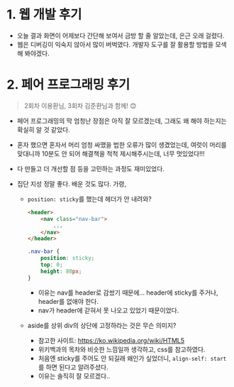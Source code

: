# 1. 웹 개발 후기

- 오늘 결과 화면이 어제보다 간단해 보여서 금방 할 줄 알았는데, 은근 오래 걸렸다.
- 웹은 디버깅이 익숙지 않아서 많이 버벅였다. 개발자 도구를 잘 활용할 방법을 모색해 봐야겠다.



# 2. 페어 프로그래밍 후기

> 2회차 이용환님, 3회차 김준환님과 함께! 😊

- 페어 프로그래밍의 막 엄청난 장점은 아직 잘 모르겠는데, 그래도 왜 해야 하는지는 확실히 알 것 같았다.

- 혼자 했으면 혼자서 머리 엄청 싸맸을 법한 오류가 많이 생겼었는데, 여럿이 머리를 맞대니까 10분도 안 되어 해결책을 척척 제시해주시는데, 너무 멋있었다!!!

- 다 만들고 더 개선할 점 등을 고민하는 과정도 재미있었다.

- 집단 지성 정말 좋다. 배운 것도 많다. 가령,

  - `position: sticky`를 했는데 헤더가 안 내려와?

    ```html
    <header>
    	<nav class="nav-bar">
            ...
        </nav>
    </header>
    ```

    ```css
    .nav-bar {
        position: sticky;
        top: 0;
        height: 80px;
    }
    ```

    - 이유는 nav를 header로 감쌌기 때문에... header에 sticky를 주거나, header를 없애야 한다.
    - nav가 header에 갇혀서 못 나오고 있었기 때문이었다.

  - aside를 상위 div의 상단에 고정하라는 것은 무슨 의미지?

    - 참고한 사이트: https://ko.wikipedia.org/wiki/HTML5
    - 위키백과의 목차와 비슷한 느낌일까 생각하고, css를 참고하였다.
    - 처음엔 sticky를 주어도 안 되길래 왜인가 싶었더니, `align-self: start`를 하면 된다고 알려주셨다.
    - 이유는 솔직히 잘 모르겠다..